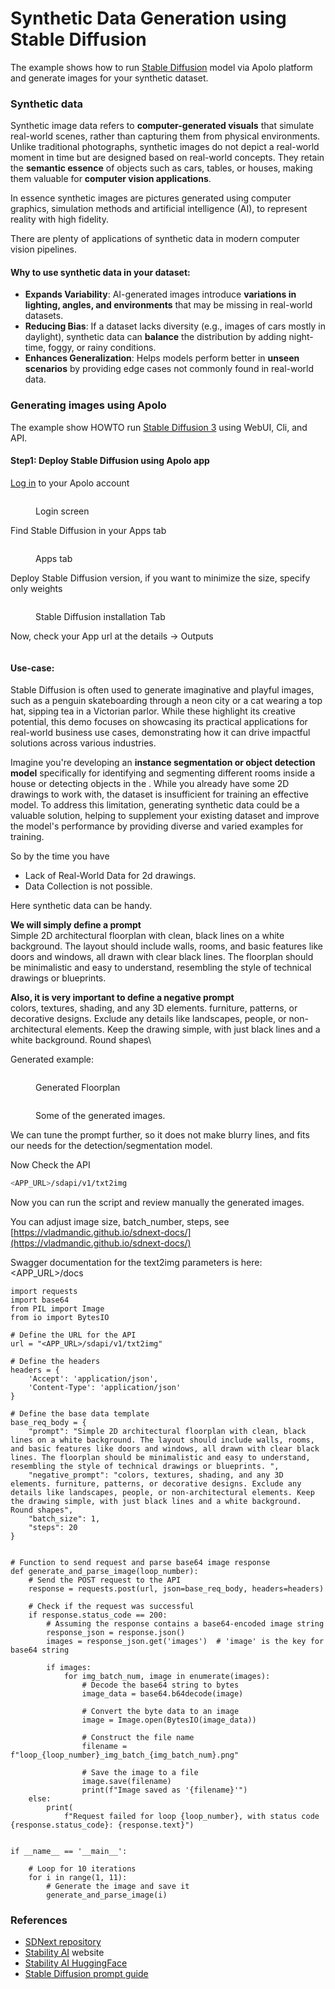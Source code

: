 # Synthetic Data Generation using Stable Diffusion

The example shows how to run [Stable Diffusion](https://huggingface.co/stabilityai/stable-diffusion-3-medium) model via Apolo platform and generate images for your synthetic dataset.&#x20;

### Synthetic data

Synthetic image data refers to **computer-generated visuals** that simulate real-world scenes, rather than capturing them from physical environments. Unlike traditional photographs, synthetic images do not depict a real-world moment in time but are designed based on real-world concepts. They retain the **semantic essence** of objects such as cars, tables, or houses, making them valuable for **computer vision applications**.

In essence synthetic images are pictures generated using computer graphics, simulation methods and artificial intelligence (AI), to represent reality with high fidelity.

There are plenty of applications of synthetic data in modern computer vision pipelines.

#### Why to use synthetic data in your dataset:

* **Expands Variability**: AI-generated images introduce **variations in lighting, angles, and environments** that may be missing in real-world datasets.
* **Reducing Bias**: If a dataset lacks diversity (e.g., images of cars mostly in daylight), synthetic data can **balance** the distribution by adding night-time, foggy, or rainy conditions.
* **Enhances Generalization**: Helps models perform better in **unseen scenarios** by providing edge cases not commonly found in real-world data.

### Generating images using Apolo

The example show HOWTO run [Stable Diffusion 3](https://huggingface.co/stabilityai/stable-diffusion-3-medium/tree/main) using WebUI, Cli, and API.

#### Step1: Deploy Stable Diffusion using Apolo app

[Log in](https://console.apolo.us/auth) to your Apolo account

<figure><img src="../.gitbook/assets/image (34).png" alt=""><figcaption><p>Login screen</p></figcaption></figure>

Find Stable Diffusion in your Apps tab

<figure><img src="../.gitbook/assets/image (36).png" alt=""><figcaption><p>Apps tab</p></figcaption></figure>

Deploy Stable Diffusion version, if you want to minimize the size, specify only weights

<figure><img src="../.gitbook/assets/image (10).png" alt=""><figcaption><p>Stable Diffusion installation Tab</p></figcaption></figure>

Now, check your App url at the details -> Outputs

<figure><img src="../.gitbook/assets/image (24).png" alt=""><figcaption></figcaption></figure>

#### Use-case:&#x20;

Stable Diffusion is often used to generate imaginative and playful images, such as a penguin skateboarding through a neon city or a cat wearing a top hat, sipping tea in a Victorian parlor. While these highlight its creative potential, this demo focuses on showcasing its practical applications for real-world business use cases, demonstrating how it can drive impactful solutions across various industries.

Imagine you're developing an **instance segmentation or object detection model** specifically for identifying and segmenting different rooms inside a house or detecting objects in the . While you already have some 2D drawings to work with, the dataset is insufficient for training an effective model. To address this limitation, generating synthetic data could be a valuable solution, helping to supplement your existing dataset and improve the model's performance by providing diverse and varied examples for training.

So by the time you have

* Lack of Real-World Data for 2d drawings.
* Data Collection is not possible.

Here synthetic data can be handy.

**We will simply define a prompt** \
Simple 2D architectural floorplan with clean, black lines on a white background. The layout should include walls, rooms, and basic features like doors and windows, all drawn with clear black lines. The floorplan should be minimalistic and easy to understand, resembling the style of technical drawings or blueprints.

**Also, it is very important to define a negative prompt**\
colors, textures, shading, and any 3D elements. furniture, patterns, or decorative designs. Exclude any details like landscapes, people, or non-architectural elements. Keep the drawing simple, with just black lines and a white background. Round shapes\


Generated example:

<figure><img src="../.gitbook/assets/image (17).png" alt=""><figcaption><p>Generated Floorplan</p></figcaption></figure>

<figure><img src="../.gitbook/assets/image (18).png" alt=""><figcaption><p>Some of the generated images.</p></figcaption></figure>

We can tune the prompt further, so it does not make blurry lines, and fits our needs for the detection/segmentation model.

Now Check the API&#x20;

```bash
<APP_URL>/sdapi/v1/txt2img
```

Now you can run the script and review manually the generated images.

You can adjust image size, batch\_number, steps, see [https://vladmandic.github.io/sdnext-docs/](https://vladmandic.github.io/sdnext-docs/)

Swagger documentation for the text2img parameters is here:\
\<APP\_URL>/docs

```
import requests
import base64
from PIL import Image
from io import BytesIO

# Define the URL for the API
url = "<APP_URL>/sdapi/v1/txt2img"

# Define the headers
headers = {
    'Accept': 'application/json',
    'Content-Type': 'application/json'
}

# Define the base data template
base_req_body = {
    "prompt": "Simple 2D architectural floorplan with clean, black lines on a white background. The layout should include walls, rooms, and basic features like doors and windows, all drawn with clear black lines. The floorplan should be minimalistic and easy to understand, resembling the style of technical drawings or blueprints. ",
    "negative_prompt": "colors, textures, shading, and any 3D elements. furniture, patterns, or decorative designs. Exclude any details like landscapes, people, or non-architectural elements. Keep the drawing simple, with just black lines and a white background. Round shapes",
    "batch_size": 1,
    "steps": 20
}


# Function to send request and parse base64 image response
def generate_and_parse_image(loop_number):
    # Send the POST request to the API
    response = requests.post(url, json=base_req_body, headers=headers)

    # Check if the request was successful
    if response.status_code == 200:
        # Assuming the response contains a base64-encoded image string
        response_json = response.json()
        images = response_json.get('images')  # 'image' is the key for base64 string

        if images:
            for img_batch_num, image in enumerate(images):
                # Decode the base64 string to bytes
                image_data = base64.b64decode(image)

                # Convert the byte data to an image
                image = Image.open(BytesIO(image_data))

                # Construct the file name
                filename = f"loop_{loop_number}_img_batch_{img_batch_num}.png"

                # Save the image to a file
                image.save(filename)
                print(f"Image saved as '{filename}'")
    else:
        print(
            f"Request failed for loop {loop_number}, with status code {response.status_code}: {response.text}")


if __name__ == '__main__':

    # Loop for 10 iterations
    for i in range(1, 11):
        # Generate the image and save it
        generate_and_parse_image(i)

```

### References

* [SDNext repository](https://github.com/neuro-inc/sdnext)
* [Stability AI](https://stability.ai/) website
* [Stability AI HuggingFace](https://huggingface.co/stabilityai)
* [Stable Diffusion prompt guide](https://stability.ai/learning-hub/stable-diffusion-3-5-prompt-guide)

